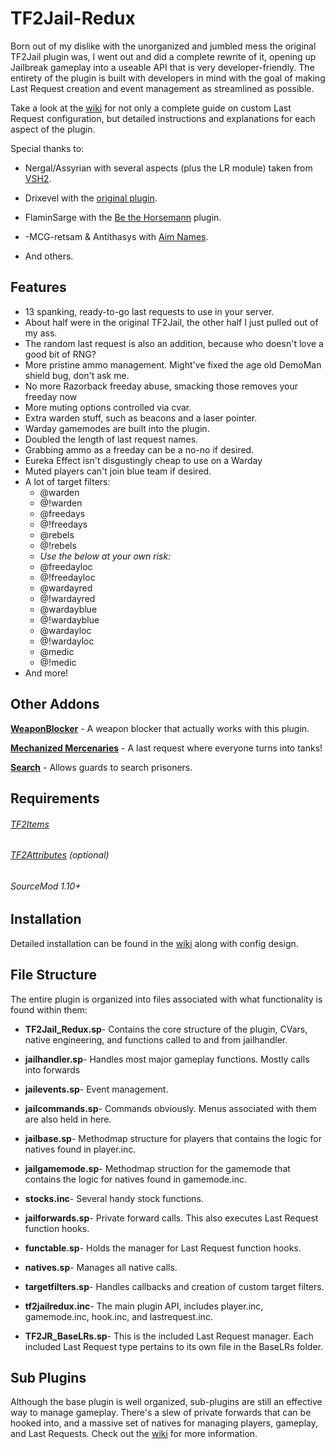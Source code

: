 # TF2Jail-Redux #
Born out of my dislike with the unorganized and jumbled mess the original TF2Jail plugin was, I went out and did a complete rewrite of it, opening up Jailbreak gameplay into a useable API that is very developer-friendly. The entirety of the plugin is built with developers in mind with the goal of making Last Request creation and event management as streamlined as possible.

Take a look at the [wiki](https://github.com/Scags/TF2-Jailbreak-Redux/wiki) for not only a complete guide on custom Last Request configuration, but detailed instructions and explanations for each aspect of the plugin.

Special thanks to:

- Nergal/Assyrian with several aspects (plus the LR module) taken from [VSH2](https://forums.alliedmods.net/showthread.php?t=286701).
  
- Drixevel with the [original plugin](https://forums.alliedmods.net/showthread.php?p=2015905).
  
- FlaminSarge with the [Be the Horsemann](https://forums.alliedmods.net/showthread.php?t=166819) plugin.
  
- -MCG-retsam & Antithasys with [Aim Names](https://forums.alliedmods.net/showthread.php?t=114586).
  
- And others.
 
## Features ##
- 13 spanking, ready-to-go last requests to use in your server.
- About half were in the original TF2Jail, the other half I just pulled out of my ass.
- The random last request is also an addition, because who doesn't love a good bit of RNG?
- More pristine ammo management. Might've fixed the age old DemoMan shield bug, don't ask me.
- No more Razorback freeday abuse, smacking those removes your freeday now
- More muting options controlled via cvar.
- Extra warden stuff, such as beacons and a laser pointer.
- Warday gamemodes are built into the plugin.
- Doubled the length of last request names.
- Grabbing ammo as a freeday can be a no-no if desired.
- Eureka Effect isn't disgustingly cheap to use on a Warday
- Muted players can't join blue team if desired.
- A lot of target filters:
    - @warden
    - @!warden
    - @freedays
    - @!freedays
    - @rebels
    - @!rebels
    - *Use the below at your own risk:*
    - @freedayloc
    - @!freedayloc
    - @wardayred
    - @!wardayred
    - @wardayblue
    - @!wardayblue
    - @wardayloc
    - @!wardayloc
    - @medic
    - @!medic
 - And more!

## Other Addons ##
  **[WeaponBlocker](https://github.com/Scags/TF2JailRedux-WeaponBlocker)** - A weapon blocker that actually works with this plugin.
  
  **[Mechanized Mercenaries](https://github.com/Scags/TF2-LRModule-MechMercs)** - A last request where everyone turns into tanks!
  
  **[Search](https://forums.alliedmods.net/showthread.php?p=2677653#post2677653)** - Allows guards to search prisoners.

## Requirements ##

###### [TF2Items](https://forums.alliedmods.net/showthread.php?p=1050170) ######

###### [TF2Attributes](https://forums.alliedmods.net/showthread.php?t=210221) (optional) ######

###### SourceMod 1.10+ ######

## Installation ##
Detailed installation can be found in the [wiki](https://github.com/Scags/TF2-Jailbreak-Redux/wiki/Installation-Guide) along with config design.

## File Structure ##
The entire plugin is organized into files associated with what functionality is found within them:

- **TF2Jail_Redux.sp**- Contains the core structure of the plugin, CVars, native engineering, and functions called to and from jailhandler.
  
- **jailhandler.sp**- Handles most major gameplay functions. Mostly calls into forwards
  
- **jailevents.sp**- Event management.
  
- **jailcommands.sp**- Commands obviously. Menus associated with them are also held in here.
  
- **jailbase.sp**- Methodmap structure for players that contains the logic for natives found in player.inc.
  
- **jailgamemode.sp**- Methodmap struction for the gamemode that contains the logic for natives found in gamemode.inc.
  
- **stocks.inc**- Several handy stock functions.
  
- **jailforwards.sp**- Private forward calls. This also executes Last Request function hooks.
  
- **functable.sp**- Holds the manager for Last Request function hooks.
  
- **natives.sp**- Manages all native calls.
  
- **targetfilters.sp**- Handles callbacks and creation of custom target filters.
  
- **tf2jailredux.inc**- The main plugin API, includes player.inc, gamemode.inc, hook.inc, and lastrequest.inc.

- **TF2JR_BaseLRs.sp**- This is the included Last Request manager. Each included Last Request type pertains to its own file in the BaseLRs folder.
  
## Sub Plugins ##
Although the base plugin is well organized, sub-plugins are still an effective way to manage gameplay. There's a slew of private forwards that can be hooked into, and a massive set of natives for managing players, gameplay, and Last Requests. Check out the [wiki](https://github.com/Scags/TF2-Jailbreak-Redux/wiki/API) for more information.
